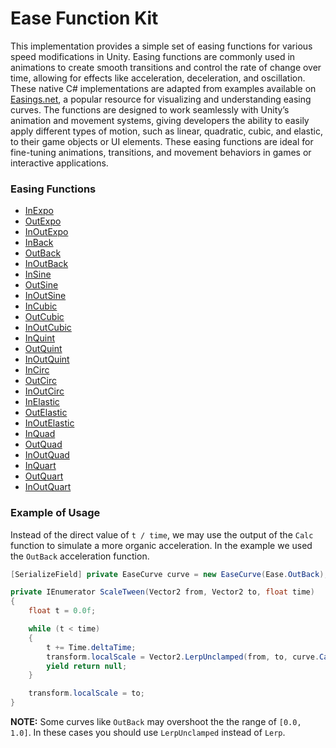 # Ease Function Kit

This implementation provides a simple set of easing functions for various speed modifications in Unity. Easing functions are commonly used in animations to create smooth transitions and control the rate of change over time, allowing for effects like acceleration, deceleration, and oscillation. These native C# implementations are adapted from examples available on [Easings.net](https://easings.net/), a popular resource for visualizing and understanding easing curves. The functions are designed to work seamlessly with Unity’s animation and movement systems, giving developers the ability to easily apply different types of motion, such as linear, quadratic, cubic, and elastic, to their game objects or UI elements. These easing functions are ideal for fine-tuning animations, transitions, and movement behaviors in games or interactive applications.

### Easing Functions

- [InExpo](https://easings.net/#easeInExpo)
- [OutExpo](https://easings.net/#easeOutExpo)
- [InOutExpo](https://easings.net/#easeInOutExpo)
- [InBack](https://easings.net/#easeInBack)
- [OutBack](https://easings.net/#easeOutBack)
- [InOutBack](https://easings.net/#easeInOutBack)
- [InSine](https://easings.net/#easeInSine)
- [OutSine](https://easings.net/#easeOutSine)
- [InOutSine](https://easings.net/#easeInOutSine)
- [InCubic](https://easings.net/#easeInCubic)
- [OutCubic](https://easings.net/#easeOutCubic)
- [InOutCubic](https://easings.net/#easeInOutCubic)
- [InQuint](https://easings.net/#easeInQuint)
- [OutQuint](https://easings.net/#easeOutQuint)
- [InOutQuint](https://easings.net/#easeInOutQuint)
- [InCirc](https://easings.net/#easeInCirc)
- [OutCirc](https://easings.net/#easeOutCirc)
- [InOutCirc](https://easings.net/#easeInOutCirc)
- [InElastic](https://easings.net/#easeInElastic)
- [OutElastic](https://easings.net/#easeOutElastic)
- [InOutElastic](https://easings.net/#easeInOutElastic)
- [InQuad](https://easings.net/#easeInQuad)
- [OutQuad](https://easings.net/#easeOutQuad)
- [InOutQuad](https://easings.net/#easeInOutQuad)
- [InQuart](https://easings.net/#easeInQuart)
- [OutQuart](https://easings.net/#easeOutQuart)
- [InOutQuart](https://easings.net/#easeInOutQuart)

### Example of Usage
Instead of the direct value of `t / time`, we may use the output of the `Calc` function to simulate a more organic acceleration. In the example we used the `OutBack` acceleration function.
```cs
[SerializeField] private EaseCurve curve = new EaseCurve(Ease.OutBack);

private IEnumerator ScaleTween(Vector2 from, Vector2 to, float time)
{
    float t = 0.0f;

    while (t < time)
    {
        t += Time.deltaTime;
        transform.localScale = Vector2.LerpUnclamped(from, to, curve.Calc(t / time));
        yield return null;
    }

    transform.localScale = to;
}
```
<b>NOTE:</b> Some curves like `OutBack` may overshoot the the range of `[0.0, 1.0]`. In these cases you should use `LerpUnclamped` instead of `Lerp`.
